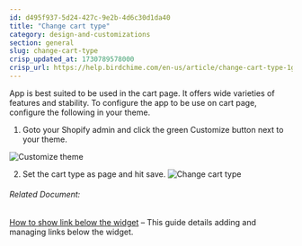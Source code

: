 ```yaml
---
id: d495f937-5d24-427c-9e2b-4d6c30d1da40
title: "Change cart type"
category: design-and-customizations
section: general
slug: change-cart-type
crisp_updated_at: 1730789578000
crisp_url: https://help.birdchime.com/en-us/article/change-cart-type-1g2elmy/
---
```


App is best suited to be used in the cart page. It offers wide varieties of features and stability. To configure the app to be use on cart page, configure the following in your theme.

1. Goto your Shopify admin and click the green Customize button next to your theme.

![Customize theme](https://storage.crisp.chat/users/helpdesk/website/ca826b447482b000/image_1i2sree.png)

2. Set the cart type as page and hit save.
![Change cart type](https://storage.crisp.chat/users/helpdesk/website/ca826b447482b000/image_1uhw4by.png)

###### Related Document:

[How to show link below the widget](https://help.birdchime.com/en-us/article/how-to-show-link-below-the-widget-1v7vc8v/) – This guide details adding and managing links below the widget.
